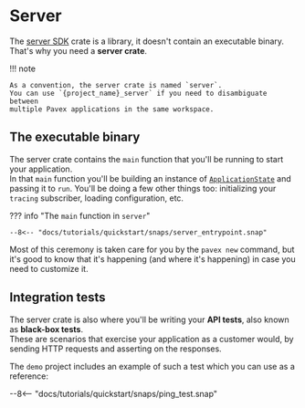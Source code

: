 # Server

The [server SDK] crate is a library, it doesn't contain an executable binary.
That's why you need a **server crate**.

!!! note

    As a convention, the server crate is named `server`.  
    You can use `{project_name}_server` if you need to disambiguate between
    multiple Pavex applications in the same workspace.

## The executable binary

The server crate contains the `main` function that you'll be running to start your application.\
In that `main` function you'll be building an instance of [`ApplicationState`](server_sdk.md#applicationstate) and passing it to `run`.
You'll be doing a few other things too: initializing your `tracing` subscriber, loading
configuration, etc.

??? info "The `main` function in `server`"

    --8<-- "docs/tutorials/quickstart/snaps/server_entrypoint.snap"

Most of this ceremony is taken care for you by the `pavex new` command, but it's good to know
that it's happening (and where it's happening) in case you need to customize it.

## Integration tests

The server crate is also where you'll be writing your **API tests**, also known as **black-box tests**.\
These are scenarios that exercise your application as a customer would, by sending HTTP requests and asserting on the
responses.

The `demo` project includes an example of such a test which you can use as a reference:

--8<-- "docs/tutorials/quickstart/snaps/ping_test.snap"

[server SDK]: server_sdk.md
